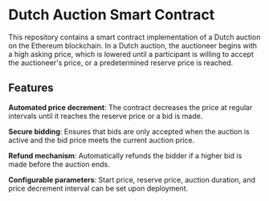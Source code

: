 # Dutch Auction Smart Contract
This repository contains a smart contract implementation of a Dutch auction on the Ethereum blockchain. In a Dutch auction, the auctioneer begins with a high asking price, which is lowered until a participant is willing to accept the auctioneer's price, or a predetermined reserve price is reached.

## Features
**Automated price decrement**: The contract decreases the price at regular intervals until it reaches the reserve price or a bid is made.

**Secure bidding**: Ensures that bids are only accepted when the auction is active and the bid price meets the current auction price.

**Refund mechanism**: Automatically refunds the bidder if a higher bid is made before the auction ends.

**Configurable parameters**: Start price, reserve price, auction duration, and price decrement interval can be set upon deployment.